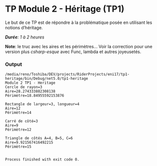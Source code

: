 # TP Module 2 - Héritage (TP1)

Le but de ce TP est de répondre à la problématique posée en utilisant les notions d’héritage.

***Durée**: 1 à 2 heures*

**Note**: le truc avec les aires et les périmètres... Voir la correction pour une version plus *csharp-esque* avec Func, lambda et autres joyeusetés.

### Output

```
/media/reno/Toshiba/DEV/projects/RiderProjects/eni17/tp1-heritage/bin/Debug/net5.0/tp1-heritage
Module 2 TP1 - Heritage
Cercle de rayon=3
Aire=28.274333882308138
Périmètre=18.84955592153876

Rectangle de largeur=3, longueur=4
Aire=12
Périmètre=14

Carré de côté=3
Aire=9
Périmètre=12

Triangle de côtés A=4, B=5, C=6
Aire=9.921567416492215
Périmètre=15


Process finished with exit code 0.
```